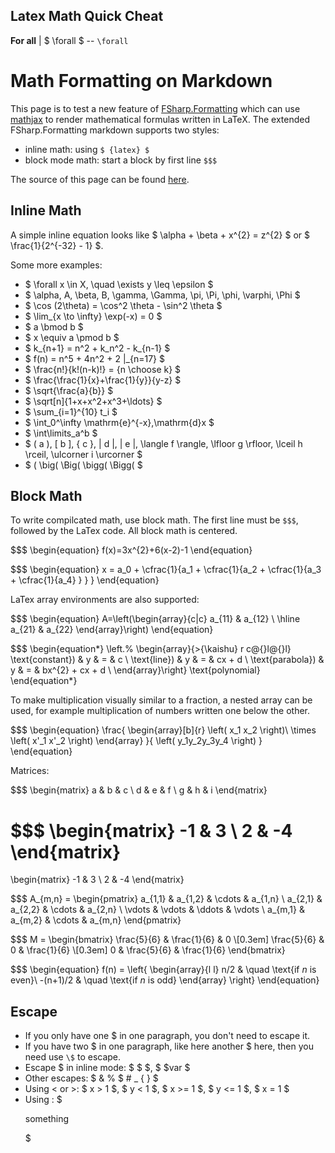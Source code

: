 ## Latex Math Quick Cheat



**For all** | $ \forall $ -- `\forall`

# Math Formatting on Markdown

This page is to test a new feature of [FSharp.Formatting](http://tpetricek.github.io/FSharp.Formatting/)
which can use [mathjax](http://www.mathjax.org/) to render mathematical formulas written in LaTeX. 
The extended FSharp.Formatting markdown supports two styles:

- inline math: using `$ {latex} $`
- block mode math: start a block by first line `$$$`

The source of this page can be found [here](https://github.com/soloman817/CUDALab/blob/master/source/02.CUDALab%20Usage/01.Math%20Formatting%20on%20Markdown.md).

## Inline Math

A simple inline equation looks like $ \alpha + \beta + x^{2} = z^{2} $ or $ \frac{1}{2^{-32} - 1} $.

Some more examples:

- $ \forall x \in X, \quad \exists y \leq \epsilon $
- $ \alpha, A, \beta, B, \gamma, \Gamma, \pi, \Pi, \phi, \varphi, \Phi $
- $ \cos (2\theta) = \cos^2 \theta - \sin^2 \theta $
- $ \lim_{x \to \infty} \exp(-x) = 0 $
- $ a \bmod b $
- $ x \equiv a \pmod b $
- $ k_{n+1} = n^2 + k_n^2 - k_{n-1} $
- $ f(n) = n^5 + 4n^2 + 2 |_{n=17} $
- $ \frac{n!}{k!(n-k)!} = {n \choose k} $
- $ \frac{\frac{1}{x}+\frac{1}{y}}{y-z} $
- $ \sqrt{\frac{a}{b}} $
- $ \sqrt[n]{1+x+x^2+x^3+\ldots} $
- $ \sum_{i=1}^{10} t_i $
- $ \int_0^\infty \mathrm{e}^{-x}\,\mathrm{d}x $
- $ \int\limits_a^b $
- $ ( a ), [ b ], \{ c \}, | d |, \| e \|, \langle f \rangle,
  \lfloor g \rfloor, \lceil h \rceil, \ulcorner i \urcorner $
- $ ( \big( \Big( \bigg( \Bigg( $

## Block Math

To write compilcated math, use block math. The first line must be `$$$`, followed by the LaTex code.
All block math is centered.

$$$
\begin{equation}
f(x)=3x^{2}+6(x-2)-1
\end{equation}

$$$
\begin{equation}
  x = a_0 + \cfrac{1}{a_1
          + \cfrac{1}{a_2
          + \cfrac{1}{a_3 + \cfrac{1}{a_4} } } }
\end{equation}

LaTex array environments are also supported:

$$$
\begin{equation}
A=\left(\begin{array}{c|c}
a_{11} & a_{12} \\ \hline
a_{21} & a_{22}
\end{array}\right)
\end{equation}

$$$
\begin{equation*}
\left.%
\begin{array}{>{\kaishu} r c@{}l@{}l}
\text{constant})	& y & = & c  \\
\text{line})		& y & = & cx + d  \\
\text{parabola})	& y & = & bx^{2} + cx + d  \\
\end{array}\right\} \text{polynomial}
\end{equation*}

To make multiplication visually similar to a fraction, a nested array can be used,
for example multiplication of numbers written one below the other.

$$$
\begin{equation}
\frac{
    \begin{array}[b]{r}
      \left( x_1 x_2 \right)\\
      \times \left( x'_1 x'_2 \right)
    \end{array}
  }{
    \left( y_1y_2y_3y_4 \right)
  }
\end{equation}

Matrices:

$$$
\begin{matrix}
  a & b & c \\
  d & e & f \\
  g & h & i
\end{matrix}

$$$
\begin{matrix}
  -1 & 3 \\
  2 & -4
 \end{matrix}
 =
 \begin{matrix}
  -1 & 3 \\
  2 & -4
 \end{matrix}

$$$
A_{m,n} =
 \begin{pmatrix}
  a_{1,1} & a_{1,2} & \cdots & a_{1,n} \\
  a_{2,1} & a_{2,2} & \cdots & a_{2,n} \\
  \vdots  & \vdots  & \ddots & \vdots  \\
  a_{m,1} & a_{m,2} & \cdots & a_{m,n}
 \end{pmatrix}

$$$
M = \begin{bmatrix}
       \frac{5}{6} & \frac{1}{6} & 0           \\[0.3em]
       \frac{5}{6} & 0           & \frac{1}{6} \\[0.3em]
       0           & \frac{5}{6} & \frac{1}{6}
     \end{bmatrix}

$$$
\begin{equation}
f(n) = \left\{ 
  \begin{array}{l l}
    n/2 & \quad \text{if $n$ is even}\\
    -(n+1)/2 & \quad \text{if $n$ is odd}
  \end{array} \right\}
\end{equation}

## Escape

- If you only have one $ in one paragraph, you don't need to escape it.
- If you have two \$ in one paragraph, like here another \$ here, then you need use `\$`
  to escape.
- Escape \$ in inline mode: $ \$ $, $ \$var $
- Other escapes: $ \& \% \$ \# \_ \{ \} $
- Using < or >: $ x > 1 $, $ y < 1 $, $ x >= 1 $, $ y <= 1 $, $ x = 1 $
- Using <tag>: $ <p>something</p> $




